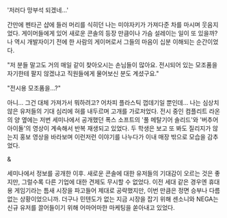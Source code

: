 '저러다 망부석 되겠네...' 

간만에 펜타곤 샵에 들러 머리를 식히던 나는 미야자키가 가져다준 차를 마시며 웃음지었다. 
게이머들에게 있어 새로운 콘솔의 등장 만큼이나 가슴 설레이는 일이 또 있을까? 
나 역시 개발자이기 전에 한 사람의 게이머로서 그들의 마음이 십분 이해되는 순간이었다. 

"저 분들 말고도 거의 매일 같이 찾아오시는 손님들이 많아요. 전시되어 있는 모조품을 자기한테 팔지 않겠냐고 직원들에게 물어보신 분도 계셨구요." 

"전시용 모조품을...?" 

아니... 그건 대체 가져가서 뭐하려고? 어차피 플라스틱 껍데기일 뿐인데... 
나는 심상치 않은 유저들의 기대 심리에 혀를 내두르며 고개를 가로저었다. 
전시 중인 컴플리트 라온의 양 옆에는 저번 세미나에서 공개했던 폭스 소프트의 '풀 메탈기어 솔리드'와 '버추어 아이돌'의 영상이 계속해서 반복 재생되고 있었다. 
두 학생은 보고 또 봐도 질리지가 않는지 홍보 영상을 바라보며 이런저런 이야기를 나누다가 이내 매장 밖으로 모습을 감추었다. 

& 

세미나에서 정보를 공개한 이후. 새로운 콘솔에 대한 유저들의 기대감이 오르는 것은 좋지만, 그럴수록 다른 기업에 대한 견제도 무시할 수 없었다. 
이전 세대 같은 경우엔 휴대용 게임기라는 틈새 시장을 파고들어 제대로 공략했지만, 이번 만큼은 정면 승부나 다름 없는 상황이었으니까. 
더구나 민텐도가 없는 지금 시장을 잡기 위해 센소니와 NEGA는 신규 유저를 끌어들이기 위해 어마어마한 마케팅을 쏟아내고 있었다. 